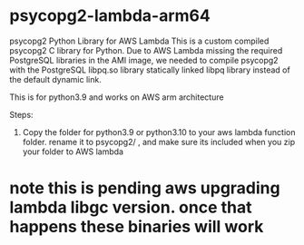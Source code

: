 # psycopg2-lambda-arm64

psycopg2 Python Library for AWS Lambda
This is a custom compiled psycopg2 C library for Python. Due to AWS Lambda missing the required PostgreSQL libraries in the AMI image, we needed to compile psycopg2 with the PostgreSQL libpq.so library statically linked libpq library instead of the default dynamic link.

This is for python3.9 and works on AWS arm architecture

Steps: 
1) Copy the folder for python3.9 or python3.10 to your aws lambda function folder. rename it to psycopg2/ , and make sure its included when you zip your folder to AWS lambda


# note this is pending aws upgrading lambda libgc version. once that happens these binaries will work
